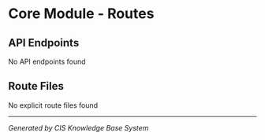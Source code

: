 # Core Module - Routes

## API Endpoints
No API endpoints found

## Route Files
No explicit route files found

---
*Generated by CIS Knowledge Base System*